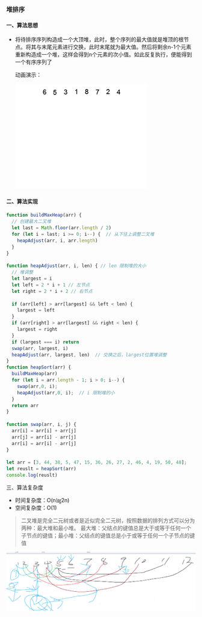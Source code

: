 ### 堆排序

#### 一、算法思想

- 将待排序序列构造成一个大顶堆，此时，整个序列的最大值就是堆顶的根节点。将其与末尾元素进行交换，此时末尾就为最大值。然后将剩余n-1个元素重新构造成一个堆，这样会得到n个元素的次小值。如此反复执行，便能得到一个有序序列了

  > 

  动画演示：

  ![heapSort](../../../image/heapSort.gif)

#### 二、算法实现

```javascript
function buildMaxHeap(arr) {
  // 创建最大二叉堆
  let last = Math.floor(arr.length / 2)
  for (let i = last; i >= 0; i--) {  // 从下往上调整二叉堆
    heapAdjust(arr, i, arr.length)
  }
}

function heapAdjust(arr, i, len) { // len 限制堆的大小
  // 堆调整
  let largest = i
  let left = 2 * i + 1 // 左节点
  let right = 2 * i + 2 // 右节点

  if (arr[left] > arr[largest] && left < len) {
    largest = left
  }
  if (arr[right] > arr[largest] && right < len) {
    largest = right
  }
  if (largest === i) return
  swap(arr, largest, i) 
  heapAdjust(arr, largest, len)  // 交换之后，largest位置堆调整
}
function heapSort(arr) {
  buildMaxHeap(arr)
  for (let i = arr.length - 1; i > 0; i--) {
    swap(arr,0, i);
    heapAdjust(arr,0, i);  // i 限制堆的小
  }
  return arr
}

function swap(arr, i, j) {
  arr[i] = arr[i] + arr[j]
  arr[j] = arr[i] - arr[j]
  arr[i] = arr[i] - arr[j]
}

let arr = [3, 44, 38, 5, 47, 15, 36, 26, 27, 2, 46, 4, 19, 50, 48];
let reuslt = heapSort(arr)
console.log(reuslt)
```

三、算法复杂度

- 时间复杂度：O(n㏒2n)
- 空间复杂度：O(1)

> 二叉堆是完全二元树或者是近似完全二元树，按照数据的排列方式可以分为两种：最大堆和最小堆。
> 最大堆：父结点的键值总是大于或等于任何一个子节点的键值；最小堆：父结点的键值总是小于或等于任何一个子节点的键值

![image-20201221172056272](../../../image/image-20201221172056272.png)